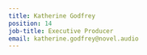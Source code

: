 ```yaml
---
title: Katherine Godfrey
position: 14
job-title: Executive Producer
email: katherine.godfrey@novel.audio
---
```


